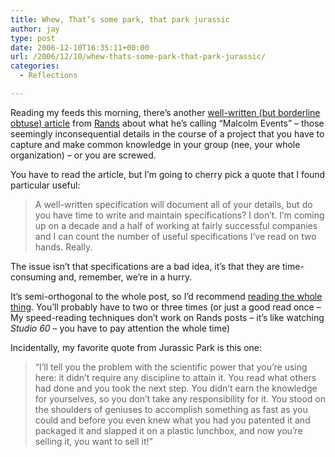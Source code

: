 ```yaml
---
title: Whew, That’s some park, that park jurassic
author: jay
type: post
date: 2006-12-10T16:35:11+00:00
url: /2006/12/10/whew-thats-some-park-that-park-jurassic/
categories:
  - Reflections

---
```

Reading my feeds this morning, there’s another [well-written (but borderline obtuse) article][1] from [Rands][2] about what he’s calling “Malcolm Events” &#8211; those seemingly inconsequential details in the course of a project that you have to capture and make common knowledge in your group (nee, your whole organization) &#8211; or you are screwed.

You have to read the article, but I’m going to cherry pick a quote that I found particular useful:

> A well-written specification will document all of your details, but do you have time to write and maintain specifications? I don’t. I’m coming up on a decade and a half of working at fairly successful companies and I can count the number of useful specifications I’ve read on two hands. Really.

The issue isn’t that specifications are a bad idea, it’s that they are time-consuming and, remember, we’re in a hurry.

It’s semi-orthogonal to the whole post, so I’d recommend [reading the whole thing][1]. You’ll probably have to two or three times (or just a good read once &#8211; My speed-reading techniques don’t work on Rands posts &#8211; it’s like watching _Studio 60_ &#8211; you have to pay attention the whole time)

Incidentally, my favorite quote from Jurassic Park is this one:

> “I’ll tell you the problem with the scientific power that you’re using here: it didn’t require any discipline to attain it. You read what others had done and you took the next step. You didn’t earn the knowledge for yourselves, so you don’t take any responsibility for it. You stood on the shoulders of geniuses to accomplish something as fast as you could and before you even knew what you had you patented it and packaged it and slapped it on a plastic lunchbox, and now you’re selling it, you want to sell it!”

 [1]: http://www.randsinrepose.com/archives/2006/12/10/malcolm_events.html
 [2]: http://www.randsinrepose.com/